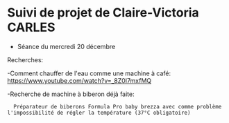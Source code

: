 # Suivi de projet de Claire-Victoria CARLES

* Séance du mercredi 20 décembre

Recherches:

  -Comment chauffer de l'eau comme une machine à café: https://www.youtube.com/watch?v=_8Z0I7mxfMQ 
  
  -Recherche de machine à biberon déjà faite: 
  
      Préparateur de biberons Formula Pro baby brezza avec comme problème l'impossibilité de régler la température (37°C obligatoire)
      
  
  
